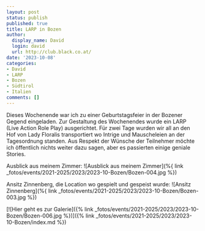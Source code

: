 ```yaml
---
layout: post
status: publish
published: true
title: LARP in Bozen
author:
  display_name: David
  login: david
  url: http://club.black.co.at/
date: '2023-10-08'
categories:
- David
- LARP
- Bozen
- Südtirol
- Italien
comments: []
---
```


Dieses Wochenende war ich zu einer Geburtstagsfeier in der Bozener Gegend eingeladen. Zur Gestaltung des Wochenendes wurde ein LARP (Live Action Role Play) ausgerichtet. Für zwei Tage wurden wir all an den Hof von Lady Floralis transportiert wo Intrige und Mauscheleien an der Tagesordnung standen. Aus Respekt der Wünsche der Teilnehmer möchte ich öffentlich nichts weiter dazu sagen, aber es passierten einige geniale Stories.

Ausblick aus meinem Zimmer:
![Ausblick aus meinem Zimmer](%{ link _fotos/events/2021-2025/2023/2023-10-Bozen/Bozen-004.jpg %})

Ansitz Zinnenberg, die Location wo gespielt und gespeist wurde:
![Ansitz Zinnenberg](%{ link _fotos/events/2021-2025/2023/2023-10-Bozen/Bozen-003.jpg %})

[![Hier geht es zur Galerie]({% link _fotos/events/2021-2025/2023/2023-10-Bozen/Bozen-006.jpg %})]({% link _fotos/events/2021-2025/2023/2023-10-Bozen/index.md %})